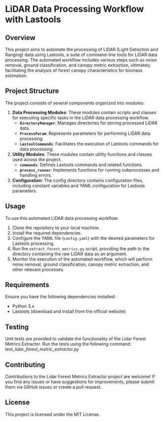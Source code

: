 # LiDAR Data Processing Workflow with Lastools
## Overview
This project aims to automate the processing of LiDAR (Light Detection and Ranging) data using Lastools, a suite of command-line tools for LiDAR data processing. The automated workflow includes various steps such as noise removal, ground classification, and canopy metric extraction, ultimately facilitating the analysis of forest canopy characteristics for biomass estimation.

## Project Structure
The project consists of several components organized into modules:

1. **Data Processing Modules**: These modules contain scripts and classes for executing specific tasks in the LiDAR data processing workflow.
    - **`DirectoryManager`**: Manages directories for storing processed LiDAR data.
    - **`ProcessParam`**: Represents parameters for performing LiDAR data processing.
    - **`LastoolCommands`**: Facilitates the execution of Lastools commands for data processing.
2. **Utility Modules**: These modules contain utility functions and classes used across the project.
    - **`commands`**: Defines Lastools commands and related functions.
    - **`process_runner`**: Implements functions for running subprocesses and handling errors.
3. **Configuration**: The config directory contains configuration files, including constant variables and YAML configuration for Lastools parameters.

## Usage
To use this automated LiDAR data processing workflow:

1. Clone the repository to your local machine.
2. Install the required dependencies. 
3. Configure the YAML file (`config.yaml`) with the desired parameters for Lastools processing.
4. Run the `extract_forest_metrics.py` script, providing the path to the directory containing the raw LiDAR data as an argument.
5. Monitor the execution of the automated workflow, which will perform noise removal, ground classification, canopy metric extraction, and other relevant processes.

## Requirements
Ensure you have the following dependencies installed:

- Python 3.x
- Lastools (download and install from the official website)

## Testing
Unit tests are provided to validate the functionality of the Lidar Forest Metrics Extractor. Run the tests using the following command: *test_lidar_forest_metric_extractor.py*

## Contributing
Contributions to the Lidar Forest Metrics Extractor project are welcome! If you find any issues or have suggestions for improvements, please submit them via GitHub issues or create a pull request.

## License
This project is licensed under the MIT License.
